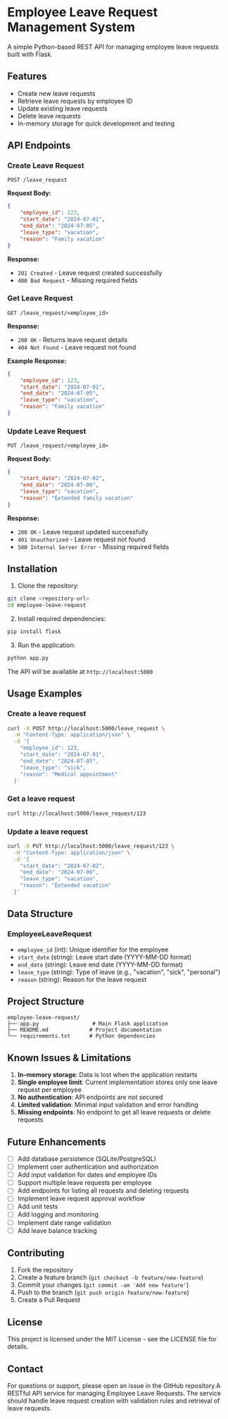 # Employee Leave Request Management System

A simple Python-based REST API for managing employee leave requests built with Flask.

## Features

- Create new leave requests
- Retrieve leave requests by employee ID
- Update existing leave requests
- Delete leave requests
- In-memory storage for quick development and testing

## API Endpoints

### Create Leave Request
```
POST /leave_request
```

**Request Body:**
```json
{
    "employee_id": 123,
    "start_date": "2024-07-01",
    "end_date": "2024-07-05",
    "leave_type": "vacation",
    "reason": "Family vacation"
}
```

**Response:**
- `201 Created` - Leave request created successfully
- `400 Bad Request` - Missing required fields

### Get Leave Request
```
GET /leave_request/<employee_id>
```

**Response:**
- `200 OK` - Returns leave request details
- `404 Not Found` - Leave request not found

**Example Response:**
```json
{
    "employee_id": 123,
    "start_date": "2024-07-01",
    "end_date": "2024-07-05",
    "leave_type": "vacation",
    "reason": "Family vacation"
}
```

### Update Leave Request
```
PUT /leave_request/<employee_id>
```

**Request Body:**
```json
{
    "start_date": "2024-07-02",
    "end_date": "2024-07-06",
    "leave_type": "vacation",
    "reason": "Extended family vacation"
}
```

**Response:**
- `200 OK` - Leave request updated successfully
- `401 Unauthorized` - Leave request not found
- `500 Internal Server Error` - Missing required fields

## Installation

1. Clone the repository:
```bash
git clone <repository-url>
cd employee-leave-request
```

2. Install required dependencies:
```bash
pip install flask
```

3. Run the application:
```bash
python app.py
```

The API will be available at `http://localhost:5000`

## Usage Examples

### Create a leave request
```bash
curl -X POST http://localhost:5000/leave_request \
  -H "Content-Type: application/json" \
  -d '{
    "employee_id": 123,
    "start_date": "2024-07-01",
    "end_date": "2024-07-05",
    "leave_type": "sick",
    "reason": "Medical appointment"
  }'
```

### Get a leave request
```bash
curl http://localhost:5000/leave_request/123
```

### Update a leave request
```bash
curl -X PUT http://localhost:5000/leave_request/123 \
  -H "Content-Type: application/json" \
  -d '{
    "start_date": "2024-07-02",
    "end_date": "2024-07-06",
    "leave_type": "vacation",
    "reason": "Extended vacation"
  }'
```

## Data Structure

### EmployeeLeaveRequest
- `employee_id` (int): Unique identifier for the employee
- `start_date` (string): Leave start date (YYYY-MM-DD format)
- `end_date` (string): Leave end date (YYYY-MM-DD format)
- `leave_type` (string): Type of leave (e.g., "vacation", "sick", "personal")
- `reason` (string): Reason for the leave request

## Project Structure

```
employee-leave-request/
├── app.py                 # Main Flask application
├── README.md             # Project documentation
└── requirements.txt      # Python dependencies
```

## Known Issues & Limitations

1. **In-memory storage**: Data is lost when the application restarts
2. **Single employee limit**: Current implementation stores only one leave request per employee
3. **No authentication**: API endpoints are not secured
4. **Limited validation**: Minimal input validation and error handling
5. **Missing endpoints**: No endpoint to get all leave requests or delete requests

## Future Enhancements

- [ ] Add database persistence (SQLite/PostgreSQL)
- [ ] Implement user authentication and authorization
- [ ] Add input validation for dates and employee IDs
- [ ] Support multiple leave requests per employee
- [ ] Add endpoints for listing all requests and deleting requests
- [ ] Implement leave request approval workflow
- [ ] Add unit tests
- [ ] Add logging and monitoring
- [ ] Implement date range validation
- [ ] Add leave balance tracking

## Contributing

1. Fork the repository
2. Create a feature branch (`git checkout -b feature/new-feature`)
3. Commit your changes (`git commit -am 'Add new feature'`)
4. Push to the branch (`git push origin feature/new-feature`)
5. Create a Pull Request

## License

This project is licensed under the MIT License - see the LICENSE file for details.

## Contact

For questions or support, please open an issue in the GitHub repository.A RESTful API service for managing Employee Leave Requests. The service should handle leave request creation with validation rules and retrieval of leave requests.
